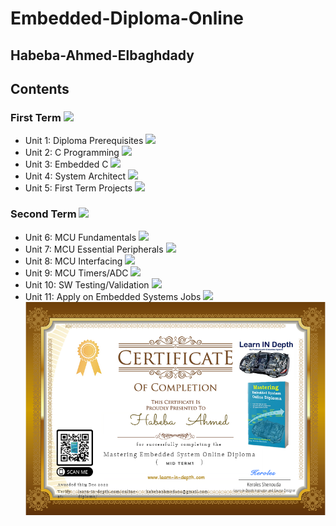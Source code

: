 # Embedded-Diploma-Online
## Habeba-Ahmed-Elbaghdady

## Contents

### First Term ![](https://geps.dev/progress/20)

* Unit 1: Diploma Prerequisites ![](https://geps.dev/progress/87)
* Unit 2: C Programming ![](https://geps.dev/progress/0)
* Unit 3: Embedded C ![](https://geps.dev/progress/0)
* Unit 4: System Architect ![](https://geps.dev/progress/0)
* Unit 5: First Term Projects ![](https://geps.dev/progress/0)

### Second Term ![](https://geps.dev/progress/0)

* Unit 6: MCU Fundamentals ![](https://geps.dev/progress/0)
* Unit 7: MCU Essential Peripherals ![](https://geps.dev/progress/0)
* Unit 8: MCU Interfacing ![](https://geps.dev/progress/0)
* Unit 9: MCU Timers/ADC ![](https://geps.dev/progress/0)
* Unit 10: SW Testing/Validation ![](https://geps.dev/progress/0)
* Unit 11: Apply on Embedded Systems Jobs ![](https://geps.dev/progress/0)
![Midterm1-Certificate](/midterm1.png)

